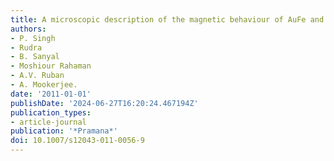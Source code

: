 ```yaml
---
title: A microscopic description of the magnetic behaviour of AuFe and NiMo alloys.
authors:
- P. Singh
- Rudra
- B. Sanyal
- Moshiour Rahaman
- A.V. Ruban
- A. Mookerjee.
date: '2011-01-01'
publishDate: '2024-06-27T16:20:24.467194Z'
publication_types:
- article-journal
publication: '*Pramana*'
doi: 10.1007/s12043-011-0056-9
---
```

